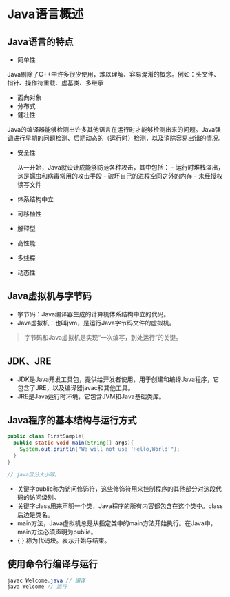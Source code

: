 # Java语言概述
## Java语言的特点

- 简单性

Java剔除了C++中许多很少使用，难以理解、容易混淆的概念。例如：头文件、指针、操作符重载、虚基类、多继承

- 面向对象
- 分布式
- 健壮性

Java的编译器能够检测出许多其他语言在运行时才能够检测出来的问题。Java强调进行早期的问题检测、后期动态的（运行时）检测，以及消除容易出错的情况。

- 安全性

  从一开始，Java就设计成能够防范各种攻击，其中包括： - 运行时堆栈溢出，这是蠕虫和病毒常用的攻击手段 - 破坏自己的进程空间之外的内存 - 未经授权读写文件

- 体系结构中立

- 可移植性

- 解释型

- 高性能

- 多线程

- 动态性

## Java虚拟机与字节码

- 字节码：Java编译器生成的计算机体系结构中立的代码。
- Java虚拟机：也叫jvm，是运行Java字节码文件的虚拟机。

> 字节码和Java虚拟机是实现“一次编写，到处运行”的关键。

## JDK、JRE

- JDK是Java开发工具包，提供给开发者使用，用于创建和编译Java程序，它包含了JRE，以及编译器javac和其他工具。
- JRE是Java运行时环境，它包含JVM和Java基础类库。

## Java程序的基本结构与运行方式

```java
public class FirstSample{
  public static void main(String[] args){
    System.out.println("We will not use 'Hello,World'");
  }
}

// java区分大小写。
```

- 关键字public称为访问修饰符，这些修饰符用来控制程序的其他部分对这段代码的访问级别。
- 关键字class用来声明一个类，Java程序的所有内容都包含在这个类中。class后边是类名。
- main方法，Java虚拟机总是从指定类中的main方法开始执行。在Java中，main方法必须声明为publie。
- {  } 称为代码块。表示开始与结束。

## 使用命令行编译与运行

```java
javac Welcome.java // 编译
java Welcome // 运行
```

